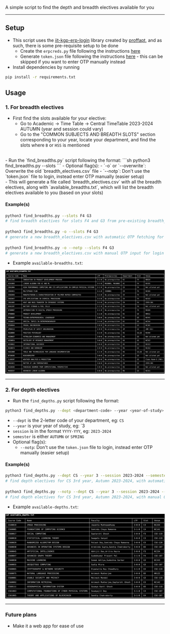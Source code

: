 A simple script to find the depth and breadth electives available for you

---

## Setup 
- This script uses the [iit-kgp-erp-login](https://pypi.org/project/iitkgp-erp-login/) library created by [proffapt](https://github.com/proffapt), and as such, there is some pre-requisite setup to be done 
    - Create the `erpcreds.py` file following the instructions [here](https://pypi.org/project/iitkgp-erp-login/#erpcreds)
    - Generate `token.json` file following the instructions [here](https://pypi.org/project/iitkgp-erp-login/#token) - this can be skipped if you want to enter OTP manually instead
- Install dependencies by running 
```sh
pip install -r requirements.txt
```
## Usage

### 1. For breadth electives
- First find the slots available for your elective:
  - Go to Academic -> Time Table -> Central TimeTable 2023-2024 AUTUMN (year and session could vary)
  - Go to the "COMMON SUBJECTS AND BREADTH SLOTS" section corresponding to your year, locate your department, and find the slots where `B` or `HSS` is mentioned
<br>
- Run the `find_breadths.py` script following the format: 
```sh
python3 find_breadths.py --slots <list-of-slots>
```
- Optional flag(s):
  - `-o` or `--overwrite`: Overwrite the old `breadth_electives.csv` file
  - `--notp`: Don't use the `token.json` file to login, instead enter OTP manually (easier setup)
<br>
- This will generate a file called `breadth_electives.csv` with all the breadth electives, along with `available_breadths.txt`, which will list the breadth electives available to you (based on your slots)


#### Example(s)
```sh
python3 find_breadths.py --slots F4 G3 
# find breadth electives for slots F4 and G3 from pre-existing breadth_electives.csv file

python3 find_breadths.py -o --slots F4 G3 
# generate a new breadth_electives.csv with automatic OTP fetching for login and find breadth electives for slots F4 and G3 

python3 find_breadths.py -o --notp --slots F4 G3 
# generate a new breadth_electives.csv with manual OTP input for login and find breadth electives for slots F4 and G3 

```
- Example `available-breadths.txt`:
<img src="./sample_breadths.png">

---

### 2. For depth electives
- Run the `find_depths.py` script following the format: 
```sh
python3 find_depths.py --dept <department-code> --year <year-of-study> --session <session> --semester <semester>
```
- `--dept` is the 2-letter code of your department, eg: `CS`
- `--year` is your year of study, eg: `3
- `session` is in the format `YYYY-YYY`, eg: `2023-2024`
- `semester` is either `AUTUMN` or `SPRING` 
- Optional flag(s):
  - `--notp`: Don't use the `token.json` file to login, instead enter OTP manually (easier setup)

#### Example(s) 
```sh
python3 find_depths.py --dept CS --year 3 --session 2023-2024 --semester AUTUMN
# find depth electives for CS 3rd year, Autumn 2023-2024, with automatic OTP fetching for login

python3 find_depths.py --notp --dept CS --year 3 --session 2023-2024 --semester AUTUMN
# find depth electives for CS 3rd year, Autumn 2023-2024, with manual OTP input for login
```

- Example `available-depths.txt`:
<img src="./sample_depths.png">

--- 

### Future plans
- Make it a web app for ease of use

